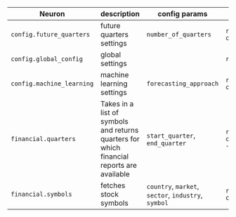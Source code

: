 <!-- This file is automatically generated. Do not edit! -->

| Neuron | description | config params | run signature |
|--------|-------------|---------------|---------------|
| `config.future_quarters` | future quarters settings | `number_of_quarters` | `run (config: config.future_quarters.Config) -> config.future_quarters.Config` |
| `config.global_config` | global settings |  | `run (config: config.global_config.Config) -> None` |
| `config.machine_learning` | machine learning settings | `forecasting_approach` | `run (config: config.machine_learning.Config) -> config.machine_learning.Config` |
| `financial.quarters` | Takes in a list of symbols and returns quarters for which financial reports are available | `start_quarter`, `end_quarter` | `run (config: financial.quarters.Config, symbol_results: collections.abc.Iterator[services.neurons.financial.symbols.Results]) -> collections.abc.Iterator[financial.quarters.Results]` |
| `financial.symbols` | fetches stock symbols | `country`, `market`, `sector`, `industry`, `symbol` | `run (config: financial.symbols.Config) -> collections.abc.Iterator[financial.symbols.Results]` |
